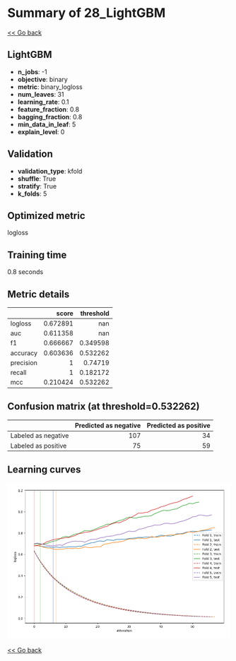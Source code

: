 # Summary of 28_LightGBM

[<< Go back](../README.md)


## LightGBM
- **n_jobs**: -1
- **objective**: binary
- **metric**: binary_logloss
- **num_leaves**: 31
- **learning_rate**: 0.1
- **feature_fraction**: 0.8
- **bagging_fraction**: 0.8
- **min_data_in_leaf**: 5
- **explain_level**: 0

## Validation
 - **validation_type**: kfold
 - **shuffle**: True
 - **stratify**: True
 - **k_folds**: 5

## Optimized metric
logloss

## Training time

0.8 seconds

## Metric details
|           |    score |   threshold |
|:----------|---------:|------------:|
| logloss   | 0.672891 |  nan        |
| auc       | 0.611358 |  nan        |
| f1        | 0.666667 |    0.349598 |
| accuracy  | 0.603636 |    0.532262 |
| precision | 1        |    0.74719  |
| recall    | 1        |    0.182172 |
| mcc       | 0.210424 |    0.532262 |


## Confusion matrix (at threshold=0.532262)
|                     |   Predicted as negative |   Predicted as positive |
|:--------------------|------------------------:|------------------------:|
| Labeled as negative |                     107 |                      34 |
| Labeled as positive |                      75 |                      59 |

## Learning curves
![Learning curves](learning_curves.png)

[<< Go back](../README.md)
